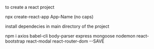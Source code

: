 to create a react project

npx create-react-app App-Name (no caps)

install dependecies in main directory of the project

npm i axios babel-cli body-parser express mongoose nodemon react-bootstrap react-modal react-router-dom --SAVE

